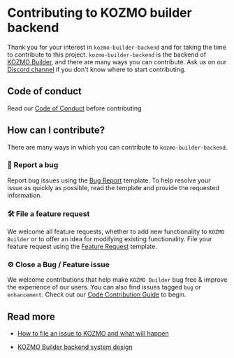 # Contributing to KOZMO builder backend

Thank you for your interest in `kozmo-builder-backend` and for taking the time to contribute to this project. `kozmo-builder-backend` is the backend of [KOZMO Builder](https://github.com/kozmoai/kozmo-builder), and there are many ways you can contribute. Ask us on our [Discord channel](https://discord.com/invite/kozmoai) if you don't know where to start contributing.

## Code of conduct

Read our [Code of Conduct](CODE_OF_CONDUCT.md) before contributing

## How can I contribute?

There are many ways in which you can contribute to `kozmo-builder-backend`.

### 🐛 Report a bug

Report bug issues using the [Bug Report](https://github.com/kozmoai/builder-backend/issues/new?assignees=&labels=bug&template=bug_report.md&title=%5BBUG%5D+Untitled+Bug+Issue) template.
To help resolve your issue as quickly as possible, read the template and provide the requested information.

### 🛠 File a feature request

We welcome all feature requests, whether to add new functionality to `KOZMO Builder` or to offer an idea for modifying existing functionality. File your feature request using the [Feature Request](https://github.com/kozmoai/builder-backend/issues/new?assignees=&labels=enhancement&template=feature_request.md&title=%5BFR%5D+Untitled+Feature+Request+Issue) template.

### ⚙️ Close a Bug / Feature issue

We welcome contributions that help make `KOZMO Builder`  bug free & improve the experience of our users. You can also find issues tagged `bug` or `enhancement`. Check out our [Code Contribution Guide](docs/Code_Contributions_Guidelines.md) to begin.

## Read more

- [How to file an issue to KOZMO and what will happen](ISSUES.md)

- [KOZMO Builder backend system design](docs/KOZMO_Builder_Backend_System_Design.md)
